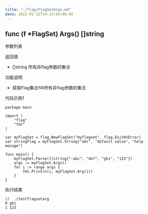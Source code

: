 ```yaml
---
title: "./flag/FlagSetArgs.md"
date: 2022-05-12T14:13:01+08:00
---
```

## func (f *FlagSet) Args() []string

参数列表

返回值
- []string 所有非flag参数的集合

功能说明
- 获取Flag集合f中所有非flag参数的集合

代码示例1
    
    package main
    
    import (
        "flag"
        "fmt"
    )
    
    var myFlagSet = flag.NewFlagSet("myflagset", flag.ExitOnError)
    var stringFlag = myFlagSet.String("abc", "default value", "help mesage")
    
    func main() {
        myFlagSet.Parse([]string{"-abc", "def", "ghi", "123"})
        args := myFlagSet.Args()
        for i := range args {
            fmt.Println(i, myFlagSet.Arg(i))
        }
    }

执行结果
    
    //  ./testflagsetarg
    0 ghi
    1 123
